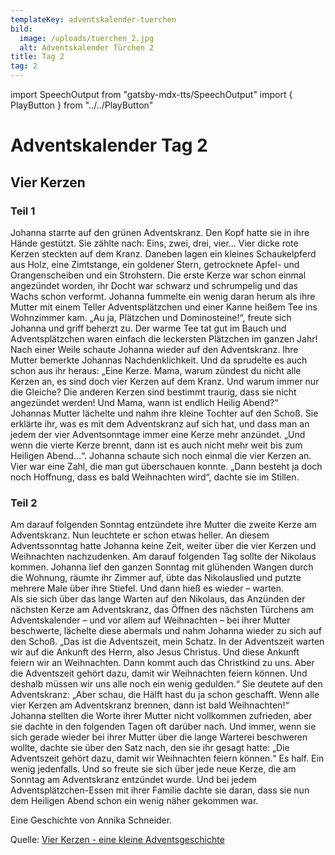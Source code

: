 ```yaml
---
templateKey: adventskalender-tuerchen
bild:
  image: /uploads/tuerchen_2.jpg
  alt: Adventskalender Türchen 2
title: Tag 2
tag: 2
---
```


import SpeechOutput from "gatsby-mdx-tts/SpeechOutput"
import { PlayButton } from "../../PlayButton"

<SpeechOutput id="adventskalender-tag-2-teil-1" customPlayButton={PlayButton}>

# Adventskalender Tag 2

## Vier Kerzen

### Teil 1

Johanna starrte auf den grünen Adventskranz. Den Kopf hatte sie in ihre Hände gestützt. Sie zählte nach: Eins, zwei, drei, vier… Vier dicke rote Kerzen steckten auf dem Kranz. Daneben lagen ein kleines Schaukelpferd aus Holz, eine Zimtstange, ein goldener Stern, getrocknete Apfel- und Orangenscheiben und ein Strohstern. Die erste Kerze war schon einmal angezündet worden, ihr Docht war schwarz und schrumpelig und das Wachs schon verformt. Johanna fummelte ein wenig daran herum als ihre Mutter mit einem Teller Adventsplätzchen und einer Kanne heißem Tee ins Wohnzimmer kam. „Au ja, Plätzchen und Dominosteine!“, freute sich Johanna und griff beherzt zu. Der warme Tee tat gut im Bauch und Adventsplätzchen waren einfach die leckersten Plätzchen im ganzen Jahr!  
Nach einer Weile schaute Johanna wieder auf den Adventskranz. Ihre Mutter bemerkte Johannas Nachdenklichkeit. Und da sprudelte es auch schon aus ihr heraus: „Eine Kerze. Mama, warum zündest du nicht alle Kerzen an, es sind doch vier Kerzen auf dem Kranz. Und warum immer nur die Gleiche? Die anderen Kerzen sind bestimmt traurig, dass sie nicht angezündet werden! Und Mama, wann ist endlich Heilig Abend?“  
Johannas Mutter lächelte und nahm ihre kleine Tochter auf den Schoß. Sie erklärte ihr, was es mit dem Adventskranz auf sich hat, und dass man an jedem der vier Adventsonntage immer eine Kerze mehr anzündet. „Und wenn die vierte Kerze brennt, dann ist es auch nicht mehr weit bis zum Heiligen Abend…“.
Johanna schaute sich noch einmal die vier Kerzen an. Vier war eine Zahl, die man gut überschauen konnte. „Dann besteht ja doch noch Hoffnung, dass es bald Weihnachten wird“, dachte sie im Stillen.

</SpeechOutput>

<SpeechOutput id="adventskalender-tag-2-teil-2" customPlayButton={PlayButton}>

### Teil 2

Am darauf folgenden Sonntag entzündete ihre Mutter die zweite Kerze am Adventskranz. Nun leuchtete er schon etwas heller. An diesem Adventssonntag hatte Johanna keine Zeit, weiter über die vier Kerzen und Weihnachten nachzudenken. Am darauf folgenden Tag sollte der Nikolaus kommen. Johanna lief den ganzen Sonntag mit glühenden Wangen durch die Wohnung, räumte ihr Zimmer auf, übte das Nikolauslied und putzte mehrere Male über ihre Stiefel. Und dann hieß es wieder – warten.  
Als sie sich über das lange Warten auf den Nikolaus, das Anzünden der nächsten Kerze am Adventskranz, das Öffnen des nächsten Türchens am Adventskalender – und vor allem auf Weihnachten – bei ihrer Mutter beschwerte, lächelte diese abermals und nahm Johanna wieder zu sich auf den Schoß. „Das ist die Adventszeit, mein Schatz. In der Adventszeit warten wir auf die Ankunft des Herrn, also Jesus Christus. Und diese Ankunft feiern wir an Weihnachten. Dann kommt auch das Christkind zu uns. Aber die Adventszeit gehört dazu, damit wir Weihnachten feiern können. Und deshalb müssen wir uns alle noch ein wenig gedulden.“ Sie deutete auf den Adventskranz: „Aber schau, die Hälft hast du ja schon geschafft. Wenn alle vier Kerzen am Adventskranz brennen, dann ist bald Weihnachten!“  
Johanna stellten die Worte ihrer Mutter nicht vollkommen zufrieden, aber sie dachte in den folgenden Tagen oft darüber nach. Und immer, wenn sie sich gerade wieder bei ihrer Mutter über die lange Warterei beschweren wollte, dachte sie über den Satz nach, den sie ihr gesagt hatte: „Die Adventszeit gehört dazu, damit wir Weihnachten feiern können.“ Es half. Ein wenig jedenfalls. Und so freute sie sich über jede neue Kerze, die am Sonntag am Adventskranz entzündet wurde. Und bei jedem Adventsplätzchen-Essen mit ihrer Familie dachte sie daran, dass sie nun dem Heiligen Abend schon ein wenig näher gekommen war.

Eine Geschichte von Annika Schneider.

Quelle: [Vier Kerzen - eine kleine Adventsgeschichte](https://mal-alt-werden.de/vier-kerzen-eine-kleine-adventsgeschichte)

</SpeechOutput>
